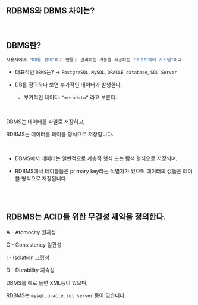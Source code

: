 ## RDBMS와 DBMS 차이는?

<br/>

## DBMS란?

```java
사용자에게 "DB를 정의"하고 만들고 관리하는 기능을 제공하는 "소프트웨어 시스템"이다.
```

- 대표적인 `DBMS`는? → `PostgreSQL`, `MySQL`, `ORACLE database`, `SQL Server`

- DB를 정의하다 보면 부가적인 데이터가 발생한다.

    - 부가적인 데이터:  `“metadata”` 라고 부른다.

<br/>

DBMS는 데이터를 파일로 저장하고, 

RDBMS는 데이터를 테이블 형식으로 저장합니다.

<br/>

- DBMS에서 데이터는 일반적으로 계층적 형식 또는 탐색 형식으로 저장되며,

- RDBMS에서 테이블들은 primary key라는 식별자가 있으며 데이터의 값들은 테이블 형식으로 저장됩니다.
    

<br/><br/>

## RDBMS는 ACID를 위한 무결성 제약을 정의한다.

A - Atomocity 원자성

C - Consistency 일관성

I - Isolation 고립성

D - Durability 지속성

DBMS를 예로 들면 XML등이 있으며, 

RDBMS는 `mysql`, `oracle`, `sql server` 등이 있습니다.